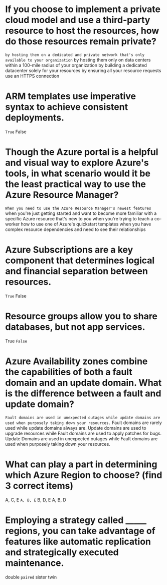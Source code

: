 
# If you choose to implement a private cloud model and use a third-party resource to host the resources, how do those resources remain private?

`by hosting them on a dedicated and private network that's only available to your organization`
by hosting them only on data centers within a 100-mile radius of your organization
by building a dedicated datacenter solely for your resources
by ensuring all your resource requests use an HTTPS connection

# ARM templates use imperative syntax to achieve consistent deployments.
`True`
False

# Though the Azure portal is a helpful and visual way to explore Azure's tools, in what scenario would it be the least practical way to use the Azure Resource Manager?
`When you need to use the Azure Resource Manager's newest features`
when you're just getting started and want to become more familiar with a specific Azure resource that's new to you
when you're trying to teach a co-worker how to use one of Azure's quickstart templates
when you have complex resource dependencies and need to see their relationships

# Azure Subscriptions are a key component that determines logical and financial separation between resources.
`True`
False

# Resource groups allow you to share databases, but not app services.
True
`False`

# Azure Availability zones combine the capabilities of both a fault domain and an update domain. What is the difference between a fault and update domain?
`Fault domains are used in unexpected outages while update domains are used when purposely taking down your resources.`
Fault domains are rarely used while update domains always are.
Update domains are used to upgrade resources while Fault domains are used to apply patches for bugs.
Update Domains are used in unexpected outages while Fault domains are used when purposely taking down your resources.

# What can play a part in determining which Azure Region to choose? (find 3 correct items) 
<!-- 
 A. your company's data requirements
 B. legal requirements
 C. the region's typical weather conditions
 D. having employees that are from a particular region
 E. whether or not you're replacing or keeping on-premise infrastructure 
-->

A, C, E
`A, B, E`
B, D, E
A, B, D


# Employing a strategy called _____ regions, you can take advantage of features like automatic replication and strategically executed maintenance.

double
`paired`
sister
twin